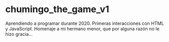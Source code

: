 # chumingo_the_game_v1
Aprendiendo a programar durante 2020. Primeras interacciones con HTML y JavaScript. Homenaje a mi hermano menor, que por alguna razón no le hizo gracia...
